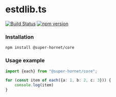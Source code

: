 # estdlib.ts

[![Build Status](https://travis-ci.com/marcj/estdlib.ts.svg?branch=master)](https://travis-ci.com/marcj/estdlib.ts)
[![npm version](https://badge.fury.io/js/%40marcj%2Festdlib.svg)](https://badge.fury.io/js/%40marcj%2Festdlib)

### Installation

```
npm install @super-hornet/core
```


### Usage example

```typescript
import {each} from "@super-hornet/core";

for (const item of each({a: 1, b: 2, c: 3})) {
    console.log(item)
}
```

